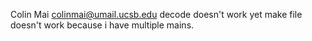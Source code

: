 Colin Mai colinmai@umail.ucsb.edu
decode doesn't work yet
make file doesn't work because i have multiple mains.